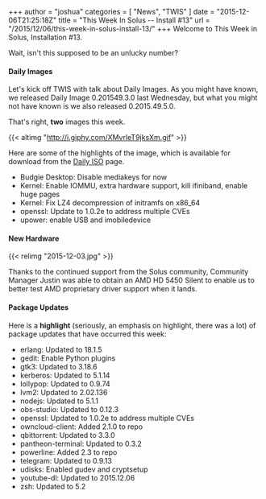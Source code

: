 +++
author = "joshua"
categories = [
"News",
"TWIS"
]
date =  "2015-12-06T21:25:18Z"
title = "This Week In Solus -- Install #13"
url = "/2015/12/06/this-week-in-solus-install-13/"
+++ 
Welcome to This Week in Solus, Installation #13. 

Wait, isn't this supposed to be an unlucky number?

#### Daily Images

Let's kick off TWIS with talk about Daily Images. As you might have known, we released Daily Image 0.201549.3.0 last Wednesday, but what you might not have known is we also released
0.2015.49.5.0.

That's right, **two** images this week.

{{< altimg "http://i.giphy.com/XMvrleT9jksXm.gif" >}}

Here are some of the highlights of the image, which is available for download from the [Daily ISO](https://getsol.us/download) page.

- Budgie Desktop: Disable mediakeys for now        
- Kernel: Enable IOMMU, extra hardware support, kill ifiniband, enable huge pages        
- Kernel: Fix LZ4 decompression of initramfs on x86_64        
- openssl: Update to 1.0.2e to address multiple CVEs        
- upower: enable USB and imobiledevice

#### New Hardware

{{< relimg "2015-12-03.jpg" >}}

Thanks to the continued support from the Solus community, Community Manager Justin was able to obtain an AMD HD 5450 Silent to enable us to better test AMD proprietary driver support when it lands.

#### Package Updates

Here is a **highlight** (seriously, an emphasis on highlight, there was a lot) of package updates that have occurred this week:

- erlang: Updated to 18.1.5        
- gedit: Enable Python plugins        
- gtk3: Updated to 3.18.6        
- kerberos: Updated to 5.1.14        
- lollypop: Updated to 0.9.74        
- lvm2: Updated to 2.02.136        
- nodejs: Updated to 5.1.1        
- obs-studio: Updated to 0.12.3        
- openssl: Updated to 1.0.2e to address multiple CVEs        
- owncloud-client: Added 2.1.0 to repo        
- qbittorrent: Updated to 3.3.0        
- pantheon-terminal: Updated to 0.3.2        
- powerline: Added 2.3 to repo        
- telegram: Updated to 0.9.13        
- udisks: Enabled gudev and cryptsetup        
- youtube-dl: Updated to 2015.12.06        
- zsh: Updated to 5.2
